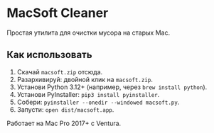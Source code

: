 # MacSoft Cleaner
Простая утилита для очистки мусора на старых Mac.

## Как использовать
1. Скачай `macsoft.zip` отсюда.
2. Разархивируй: двойной клик на `macsoft.zip`.
3. Установи Python 3.12+ (например, через `brew install python`).
4. Установи PyInstaller: `pip3 install pyinstaller`.
5. Собери: `pyinstaller --onedir --windowed macsoft.py`.
6. Запусти: `open dist/macsoft.app`.

Работает на Mac Pro 2017+ с Ventura.
